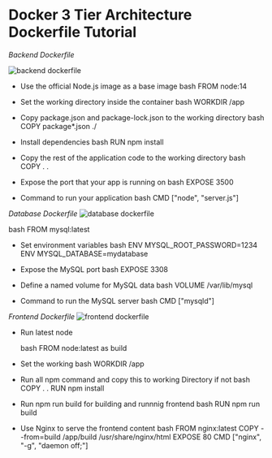 # Docker 3 Tier Architecture Dockerfile Tutorial


*Backend Dockerfile*

![backend dockerfile](https://github.com/Being-Reprobate/being-reprobate.github.io/assets/145685176/92a6aef4-060f-4dab-be47-545816d303f7)

 - Use the official Node.js image as a base image
 bash 
 FROM node:14
 
 - Set the working directory inside the container
 bash
 WORKDIR /app
 
 - Copy package.json and package-lock.json to the working directory
 bash
 COPY package*.json ./
 
 - Install dependencies
 bash
 RUN npm install
 
 - Copy the rest of the application code to the working directory
 bash 
 COPY . .
 
 - Expose the port that your app is running on
 bash
 EXPOSE 3500
  
 - Command to run your application
 bash
 CMD ["node", "server.js"]
 

*Database Dockerfile*
![database dockerfile](https://github.com/Being-Reprobate/being-reprobate.github.io/assets/145685176/31b1f719-f943-42c6-bfc4-c2f7c54d1467)

 bash
 FROM mysql:latest
 
 - Set environment variables
 bash
 ENV MYSQL_ROOT_PASSWORD=1234
 ENV MYSQL_DATABASE=mydatabase
 
 - Expose the MySQL port
 bash
 EXPOSE 3308
 
 - Define a named volume for MySQL data
 bash
 VOLUME /var/lib/mysql
 
 - Command to run the MySQL server
 bash
 CMD ["mysqld"]
 


*Frontend Dockerfile*
![frontend dockerfile](https://github.com/Being-Reprobate/being-reprobate.github.io/assets/145685176/e3c03872-5655-419f-b927-e80f16666deb)

 - Run latest node 
 
     bash
     FROM node:latest as build 
     
  
 - Set the working 
      bash 
     WORKDIR /app 
      
   
 - Run all npm command and copy this to working Directory if not 
     bash 
        COPY . .
        RUN npm install 
     
 - Run npm run build for building and runnnig frontend
     bash 
       RUN npm run build
     

 - Use Nginx to serve the frontend content
     bash 
     FROM nginx:latest
     COPY --from=build /app/build /usr/share/nginx/html
     EXPOSE 80
     CMD ["nginx", "-g", "daemon off;"]

     
